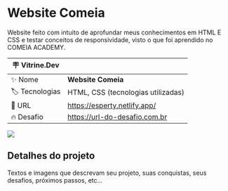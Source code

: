 # Website Comeia

Website feito com intuito de aprofundar meus conhecimentos em HTML E CSS e testar conceitos de responsividade, visto o que foi aprendido no COMEIA ACADEMY.

| :placard: Vitrine.Dev |     |
| -------------  | --- |
| :sparkles: Nome        | **Website Comeia**
| :label: Tecnologias | HTML, CSS (tecnologias utilizadas)
| :rocket: URL         | https://esperty.netlify.app/
| :fire: Desafio     | https://url-do-desafio.com.br

<!-- Inserir imagem com a #vitrinedev ao final do link -->
![](https://via.placeholder.com/1200x500.png?text=imagem+lindona+do+meu+projeto#vitrinedev)

## Detalhes do projeto

Textos e imagens que descrevam seu projeto, suas conquistas, seus desafios, próximos passos, etc...
